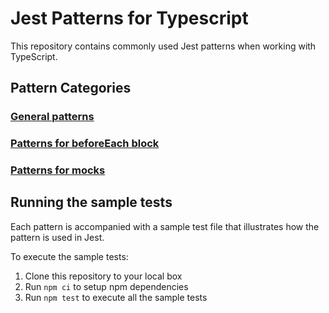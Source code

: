 # Jest Patterns for Typescript

This repository contains commonly used Jest patterns when working with TypeScript.

## Pattern Categories

### [General patterns](./general)

### [Patterns for beforeEach block](./before-each)

### [Patterns for mocks](./mocks)

## Running the sample tests

Each pattern is accompanied with a sample test file that illustrates how the pattern is used in Jest.

To execute the sample tests:
1. Clone this repository to your local box
2. Run `npm ci` to setup npm dependencies
3. Run `npm test` to execute all the sample tests
